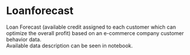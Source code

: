 # Loanforecast
Loan Forecast (available credit assigned to each customer which can optimize the overall profit) based on an e-commerce company customer behavior data.   
Available data description can be seen in notebook.    
